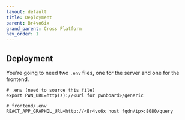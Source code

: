 ```yaml
---
layout: default
title: Deployment
parent: Br4vo6ix
grand_parent: Cross Platform
nav_order: 1
---
```


## Deployment

You're going to need two `.env` files, one for the server and one for the frontend.

```shell
# .env (need to source this file)
export PWN_URL=http(s)://<url for pwnboard>/generic

# frontend/.env
REACT_APP_GRAPHQL_URL=http://<Br4vo6x host fqdn/ip>:8080/query
```
